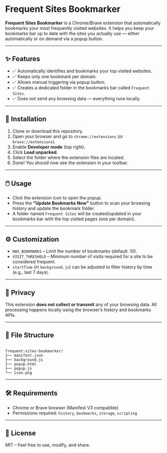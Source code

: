 # Frequent Sites Bookmarker

**Frequent Sites Bookmarker** is a Chrome/Brave extension that automatically bookmarks your most frequently visited websites. It helps you keep your bookmarks bar up to date with the sites you actually use — either automatically or on demand via a popup button.

---

## ✨ Features

- ✅ Automatically identifies and bookmarks your top visited websites.
- ✅ Keeps only one bookmark per domain.
- ✅ Allows manual triggering via popup button.
- ✅ Creates a dedicated folder in the bookmarks bar called `Frequent Sites`.
- ✅ Does not send any browsing data — everything runs locally.

---

## 🔧 Installation

1. Clone or download this repository.
2. Open your browser and go to `chrome://extensions` (or `brave://extensions`).
3. Enable **Developer mode** (top right).
4. Click **Load unpacked**.
5. Select the folder where the extension files are located.
6. Done! You should now see the extension in your toolbar.

---

## 🖱️ Usage

- Click the extension icon to open the popup.
- Press the **"Update Bookmarks Now"** button to scan your browsing history and update the bookmark folder.
- A folder named `Frequent Sites` will be created/updated in your bookmarks bar with the top visited pages (one per domain).

---

## ⚙️ Customization

- `MAX_BOOKMARKS` – Limit the number of bookmarks (default: 10).
- `VISIT_THRESHOLD` – Minimum number of visits required for a site to be considered frequent.
- `startTime` (in `background.js`) can be adjusted to filter history by time (e.g., last 7 days).

---

## 🔐 Privacy

This extension **does not collect or transmit** any of your browsing data. All processing happens locally using the browser’s history and bookmarks APIs.

---

## 📁 File Structure

```

frequent-sites-bookmarker/
├── manifest.json
├── background.js
├── popup.html
├── popup.js
└── icon.png

```

---

## 🛠️ Requirements

- Chrome or Brave browser (Manifest V3 compatible)
- Permissions required: `history`, `bookmarks`, `storage`, `scripting`

---

## 📄 License

MIT – Feel free to use, modify, and share.

